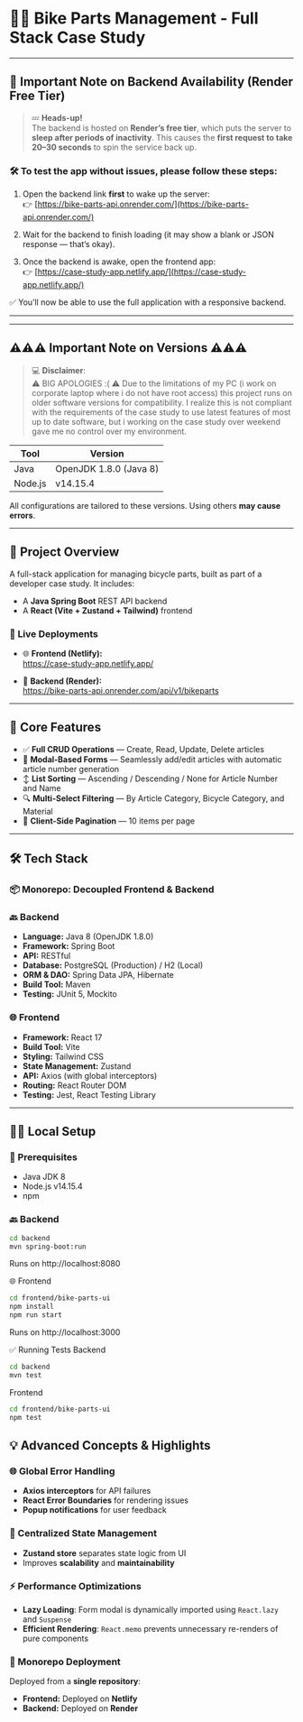# 🚴‍♂️ Bike Parts Management - Full Stack Case Study


---

## 🚨 Important Note on Backend Availability (Render Free Tier)

> 💤 **Heads-up!**  
The backend is hosted on **Render’s free tier**, which puts the server to **sleep after periods of inactivity**. This causes the **first request to take 20–30 seconds** to spin the service back up.

### 🛠️ To test the app without issues, please follow these steps:

1. Open the backend link **first** to wake up the server:  
   👉 [https://bike-parts-api.onrender.com/](https://bike-parts-api.onrender.com/)

2. Wait for the backend to finish loading (it may show a blank or JSON response — that’s okay).

3. Once the backend is awake, open the frontend app:  
   👉 [https://case-study-app.netlify.app/](https://case-study-app.netlify.app/)

✅ You’ll now be able to use the full application with a responsive backend.

---

---

## ⚠️⚠️⚠️ Important Note on Versions ⚠️⚠️⚠️

> 💻 **Disclaimer**:  
⚠️ BIG APOLOGIES :( ⚠️ Due to the limitations of my PC (i work on corporate laptop where i do not have root access) this project runs on older software versions for compatibility. I realize this is not compliant with the requirements of the case study to use latest features of most up to date software, but i working on the case study over weekend gave me no control over my environment.

| Tool     | Version         |
|----------|------------------|
| Java     | OpenJDK 1.8.0 (Java 8) |
| Node.js  | v14.15.4         |

All configurations are tailored to these versions. Using others **may cause errors**.

---

## 📌 Project Overview

A full-stack application for managing bicycle parts, built as part of a developer case study. It includes:

- A **Java Spring Boot** REST API backend
- A **React (Vite + Zustand + Tailwind)** frontend

### 🔗 Live Deployments

- 🌐 **Frontend (Netlify):**  
  https://case-study-app.netlify.app/

- 🔧 **Backend (Render):**  
  https://bike-parts-api.onrender.com/api/v1/bikeparts

---

## 🚀 Core Features

- ✅ **Full CRUD Operations** — Create, Read, Update, Delete articles  
- 🧾 **Modal-Based Forms** — Seamlessly add/edit articles with automatic article number generation  
- ↕️ **List Sorting** — Ascending / Descending / None for Article Number and Name  
- 🔍 **Multi-Select Filtering** — By Article Category, Bicycle Category, and Material  
- 📄 **Client-Side Pagination** — 10 items per page  

---

## 🛠️ Tech Stack

### 📦 Monorepo: Decoupled Frontend & Backend

### 🔙 Backend
- **Language:** Java 8 (OpenJDK 1.8.0)
- **Framework:** Spring Boot
- **API:** RESTful
- **Database:** PostgreSQL (Production) / H2 (Local)
- **ORM & DAO:** Spring Data JPA, Hibernate
- **Build Tool:** Maven
- **Testing:** JUnit 5, Mockito

### 🌐 Frontend
- **Framework:** React 17
- **Build Tool:** Vite
- **Styling:** Tailwind CSS
- **State Management:** Zustand
- **API:** Axios (with global interceptors)
- **Routing:** React Router DOM
- **Testing:** Jest, React Testing Library

---

## 🧑‍💻 Local Setup

### 🔧 Prerequisites
- Java JDK 8
- Node.js v14.15.4
- npm

### 🔙 Backend

```bash
cd backend
mvn spring-boot:run
```
Runs on http://localhost:8080

🌐 Frontend
```bash
cd frontend/bike-parts-ui
npm install
npm run start
```
Runs on http://localhost:3000

✅ Running Tests
Backend

```bash
cd backend
mvn test
```

Frontend

```bash
cd frontend/bike-parts-ui
npm test
```

## 💡 Advanced Concepts & Highlights

### 🌐 Global Error Handling
- **Axios interceptors** for API failures  
- **React Error Boundaries** for rendering issues  
- **Popup notifications** for user feedback

### 🧠 Centralized State Management
- **Zustand store** separates state logic from UI  
- Improves **scalability** and **maintainability**

### ⚡ Performance Optimizations
- **Lazy Loading**: Form modal is dynamically imported using `React.lazy` and `Suspense`  
- **Efficient Rendering**: `React.memo` prevents unnecessary re-renders of pure components

### 🚀 Monorepo Deployment
Deployed from a **single repository**:

- **Frontend:** Deployed on **Netlify**
- **Backend:** Deployed on **Render**
